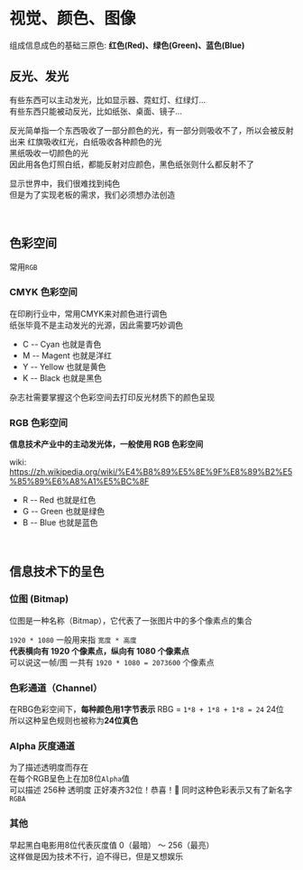 # 视觉、颜色、图像

组成信息成色的基础三原色: **红色(Red)、绿色(Green)、蓝色(Blue)**

## 反光、发光

有些东西可以主动发光，比如显示器、霓虹灯、红绿灯...  
有些东西只能被动反光，比如纸张、桌面、镜子...  

反光简单指一个东西吸收了一部分颜色的光，有一部分则吸收不了，所以会被反射出来
红旗吸收红光，白纸吸收各种颜色的光  
黑纸吸收一切颜色的光  
因此用各色灯照白纸，都能反射对应颜色，黑色纸张则什么都反射不了  

显示世界中，我们很难找到纯色  
但是为了实现老板的需求，我们必须想办法创造  

<br>

## 色彩空间

常用`RGB`

### CMYK 色彩空间

在印刷行业中，常用CMYK来对颜色进行调色  
纸张毕竟不是主动发光的光源，因此需要巧妙调色  
 - C -- Cyan 也就是青色
 - M -- Magent 也就是洋红
 - Y -- Yellow 也就是黄色
 - K -- Black 也就是黑色

杂志社需要掌握这个色彩空间去打印反光材质下的颜色呈现  

### RGB 色彩空间  

**信息技术产业中的主动发光体，一般使用 RGB 色彩空间**

wiki:
<https://zh.wikipedia.org/wiki/%E4%B8%89%E5%8E%9F%E8%89%B2%E5%85%89%E6%A8%A1%E5%BC%8F>

 - R -- Red 也就是红色 
 - G -- Green 也就是绿色
 - B -- Blue 也就是蓝色

<br>  


## 信息技术下的呈色

### 位图 (Bitmap)

位图是一种名称（Bitmap），它代表了一张图片中的多个像素点的集合  

`1920 * 1080` 一般用来指 `宽度 * 高度`  
**代表横向有 1920 个像素点，纵向有 1080 个像素点**  
可以说这一帧/图 一共有 `1920 * 1080 = 2073600` 个像素点  

### 色彩通道（Channel）

在RBG色彩空间下，**每种颜色用1字节表示**
RBG = `1*8 + 1*8 + 1*8 = 24` 24位  
所以这种呈色规则也被称为**24位真色**

### Alpha 灰度通道

为了描述透明度而存在  
在每个RGB呈色上在加8位`Alpha`值  
可以描述 256种 透明度
正好凑齐32位！恭喜！🎉
同时这种色彩表示又有了新名字 `RGBA`

### 其他

早起黑白电影用8位代表灰度值 0（最暗） ～ 256（最亮）  
这样做是因为技术不行，迫不得已，但是又想娱乐  









